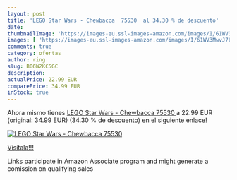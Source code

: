 ```yaml
---
layout: post
title: 'LEGO Star Wars - Chewbacca  75530  al 34.30 % de descuento'
date: 
thumbnailImage: 'https://images-eu.ssl-images-amazon.com/images/I/61WV3MwvJ7L._SL200_.jpg'
images: [ 'https://images-eu.ssl-images-amazon.com/images/I/61WV3MwvJ7L._SL200_.jpg' ]
comments: true
category: ofertas
author: ring
slug: B06W2KC5GC
description:
actualPrice: 22.99 EUR
comparePrice: 34.99 EUR
inStock: true
---
```


Ahora mismo tienes [LEGO Star Wars - Chewbacca  75530 ](https://www.amazon.es/dp/B06W2KC5GC/?tag=tolees-21) a 22.99 EUR (original: 34.99 EUR) (34.30 %  de descuento) en el siguiente enlace!

[![LEGO Star Wars - Chewbacca  75530 ](https://images-eu.ssl-images-amazon.com/images/I/61WV3MwvJ7L._SL200_.jpg)](https://www.amazon.es/dp/B06W2KC5GC/?tag=tolees-21)

[Visítala!!!](https://www.amazon.es/dp/B06W2KC5GC/?tag=tolees-21)

Links participate in Amazon Associate program and might generate a comission on qualifying sales
